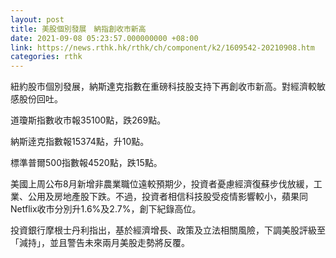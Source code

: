 ```yaml
---
layout: post
title: 美股個別發展　納指創收市新高
date: 2021-09-08 05:23:57.000000000 +08:00
link: https://news.rthk.hk/rthk/ch/component/k2/1609542-20210908.htm
categories: rthk
---
```


紐約股市個別發展，納斯達克指數在重磅科技股支持下再創收市新高。對經濟較敏感股份回吐。

道瓊斯指數收市報35100點，跌269點。

納斯逹克指數報15374點，升10點。

標準普爾500指數報4520點，跌15點。

美國上周公布8月新增非農業職位遠較預期少，投資者憂慮經濟復蘇步伐放緩，工業、公用及房地產股下跌。不過，投資者相信科技股受疫情影響較小，蘋果同Netflix收市分別升1.6%及2.7%，創下紀錄高位。

投資銀行摩根士丹利指出，基於經濟增長、政策及立法相關風險，下調美股評級至「減持」，並且警告未來兩月美股走勢將反覆。
